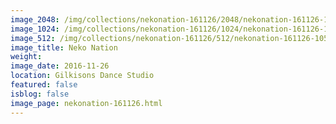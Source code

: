```yaml
---
image_2048: /img/collections/nekonation-161126/2048/nekonation-161126-105.jpg
image_1024: /img/collections/nekonation-161126/1024/nekonation-161126-105.jpg
image_512: /img/collections/nekonation-161126/512/nekonation-161126-105.jpg
image_title: Neko Nation
weight: 
image_date: 2016-11-26
location: Gilkisons Dance Studio
featured: false
isblog: false
image_page: nekonation-161126.html
---
```

